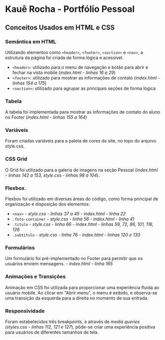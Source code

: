 # Kauê Rocha - Portfólio Pessoal

## Conceitos Usados em HTML e CSS

### **Semântica em HTML**
Utilizando elementos como `<header>`, `<footer>`, `<section>` e `<nav>`, a estrutura da página foi criada de forma lógica e acessível.
- `<header>`: utilizado para o menu de navegação e botão para abrir e fechar na vista mobile (*index.html - linhas 16 a 29*)
- `<footer>`: utilizado para mostrar as informações de contato (*index.html - linhas 154 a 175*)
- `<section>`: utilizado para agrupar as principais seções de forma lógica

### **Tabela**
A tabela foi implementada para mostrar as informações de contato do aluno no Footer (*index.html - linhas 155 a 164*)

### **Variáveis**
Foram criadas variáveis para a paleta de cores do site, no topo do arquivo style.css.

### **CSS Grid**
O Grid foi utilizado para a galeria de imagens na seção Pessoal (*index.html - linhas 142 a 153, style.css - linhas 98 a 104*).

### **Flexbox**.
Flexbox foi utilizado em diversas áreas do código, como forma principal de organização e disposição dos elementos: 
- `<nav>` - *style.css - linhas 37 a 45 - index.html - linha 22*
- ``.foto-container`` - *style.css - linha 56 - index.html - linha 41*
- ``.titulo`` - *style.css - linha 66 - index.html - linhas 59, 72, 86, 101, 116, 126*
- ``.subtitulo`` - *style.css - linha 76 - index.html - linhas 120 e 130*

### **Formulários**
Um formulário foi pré-implementado no Footer para permitir que os usuários enviem mensagens. - *index.html - linha 165*

### **Animações e Transições**
Animação em CSS foi utilizada para proporcionar uma experiência fluida ao usuário mobile. Ao clicar em "Abrir menu", o menu é exibido, e observa-se uma transição da esquerda para a direita no momento de sua entrada.

### Responsividade
Foram estabelecidos três breakpoints, e através de *media queries* (*styles.css - linhas 112, 121 e 127*), pôde-se criar uma experiência positiva para usuários de diferentes tamanhos de tela.